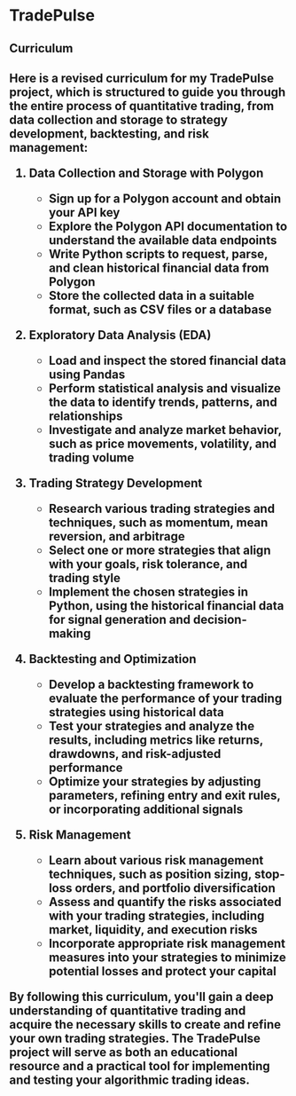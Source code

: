 # TradePulse

<h2> Curriculum  <h2>

Here is a revised curriculum for my TradePulse project, which is structured to guide you through the entire process of quantitative trading, from data collection and storage to strategy development, backtesting, and risk management:

1. **Data Collection and Storage with Polygon**

   - Sign up for a Polygon account and obtain your API key
   - Explore the Polygon API documentation to understand the available data endpoints
   - Write Python scripts to request, parse, and clean historical financial data from Polygon
   - Store the collected data in a suitable format, such as CSV files or a database

2. **Exploratory Data Analysis (EDA)**

   - Load and inspect the stored financial data using Pandas
   - Perform statistical analysis and visualize the data to identify trends, patterns, and relationships
   - Investigate and analyze market behavior, such as price movements, volatility, and trading volume

3. **Trading Strategy Development**

   - Research various trading strategies and techniques, such as momentum, mean reversion, and arbitrage
   - Select one or more strategies that align with your goals, risk tolerance, and trading style
   - Implement the chosen strategies in Python, using the historical financial data for signal generation and decision-making

4. **Backtesting and Optimization**

   - Develop a backtesting framework to evaluate the performance of your trading strategies using historical data
   - Test your strategies and analyze the results, including metrics like returns, drawdowns, and risk-adjusted performance
   - Optimize your strategies by adjusting parameters, refining entry and exit rules, or incorporating additional signals

5. **Risk Management**
   - Learn about various risk management techniques, such as position sizing, stop-loss orders, and portfolio diversification
   - Assess and quantify the risks associated with your trading strategies, including market, liquidity, and execution risks
   - Incorporate appropriate risk management measures into your strategies to minimize potential losses and protect your capital

By following this curriculum, you'll gain a deep understanding of quantitative trading and acquire the necessary skills to create and refine your own trading strategies. The TradePulse project will serve as both an educational resource and a practical tool for implementing and testing your algorithmic trading ideas.
